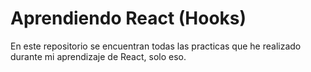 # Aprendiendo React (Hooks)

En este repositorio se encuentran todas las practicas que he realizado durante mi aprendizaje de React, solo eso.